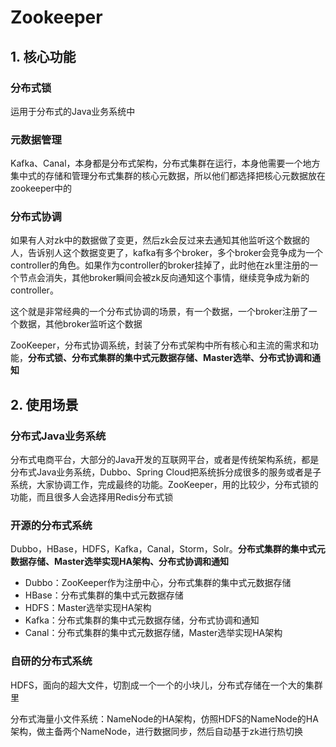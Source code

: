 # Zookeeper

## 1. 核心功能

### 分布式锁

运用于分布式的Java业务系统中

 

### 元数据管理

Kafka、Canal，本身都是分布式架构，分布式集群在运行，本身他需要一个地方集中式的存储和管理分布式集群的核心元数据，所以他们都选择把核心元数据放在zookeeper中的

 

### 分布式协调

如果有人对zk中的数据做了变更，然后zk会反过来去通知其他监听这个数据的人，告诉别人这个数据变更了，kafka有多个broker，多个broker会竞争成为一个controller的角色。如果作为controller的broker挂掉了，此时他在zk里注册的一个节点会消失，其他broker瞬间会被zk反向通知这个事情，继续竞争成为新的controller。

这个就是非常经典的一个分布式协调的场景，有一个数据，一个broker注册了一个数据，其他broker监听这个数据

 

ZooKeeper，分布式协调系统，封装了分布式架构中所有核心和主流的需求和功能，**分布式锁、分布式集群的集中式元数据存储、Master选举、分布式协调和通知**



## 2. 使用场景

### 分布式Java业务系统

分布式电商平台，大部分的Java开发的互联网平台，或者是传统架构系统，都是分布式Java业务系统，Dubbo、Spring Cloud把系统拆分成很多的服务或者是子系统，大家协调工作，完成最终的功能。ZooKeeper，用的比较少，分布式锁的功能，而且很多人会选择用Redis分布式锁

 

### 开源的分布式系统 

Dubbo，HBase，HDFS，Kafka，Canal，Storm，Solr。**分布式集群的集中式元数据存储、Master选举实现HA架构、分布式协调和通知**

+ Dubbo：ZooKeeper作为注册中心，分布式集群的集中式元数据存储
+ HBase：分布式集群的集中式元数据存储
+ HDFS：Master选举实现HA架构
+ Kafka：分布式集群的集中式元数据存储，分布式协调和通知
+ Canal：分布式集群的集中式元数据存储，Master选举实现HA架构

 

### 自研的分布式系统

 HDFS，面向的超大文件，切割成一个一个的小块儿，分布式存储在一个大的集群里

分布式海量小文件系统：NameNode的HA架构，仿照HDFS的NameNode的HA架构，做主备两个NameNode，进行数据同步，然后自动基于zk进行热切换